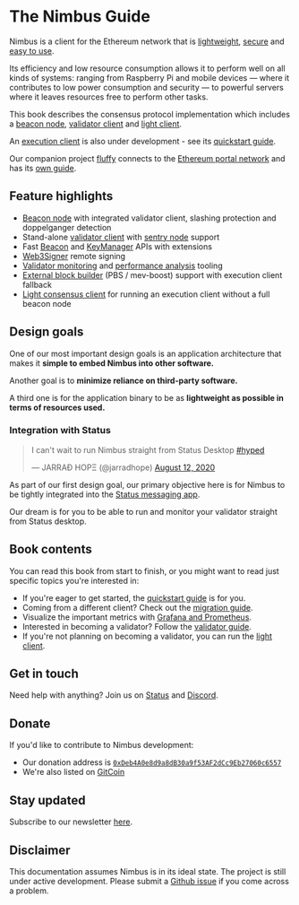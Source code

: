 # The Nimbus Guide

Nimbus is a client for the Ethereum network that is [lightweight](https://our.status.im/ethereum-is-green/), [secure](./audit.md) and [easy to use](./run-a-validator.md).

Its efficiency and low resource consumption allows it to perform well on all kinds of systems: ranging from Raspberry Pi and mobile devices — where it contributes to low power consumption and security — to powerful servers where it leaves resources free to perform other tasks.

This book describes the consensus protocol implementation which includes a [beacon node](./quick-start.md), [validator client](./validator-client.md) and [light client](./el-light-client.md).

An [execution client](https://github.com/status-im/nimbus-eth1) is also under development - see its [quickstart guide](./execution-client.md).

Our companion project [fluffy](https://github.com/status-im/nimbus-eth1/tree/master/fluffy) connects to the [Ethereum portal network](https://ethportal.net/) and has its [own guide](https://fluffy.guide/).

## Feature highlights

* [Beacon node](./quick-start.md) with integrated validator client, slashing protection and doppelganger detection
* Stand-alone [validator client](./validator-client.md) with [sentry node](./validator-client-options.md#sentry-node-setup) support
* Fast [Beacon](./rest-api.md) and [KeyManager](./keymanager-api.md) APIs with extensions
* [Web3Signer](https://docs.web3signer.consensys.net/en/latest/) remote signing
* [Validator monitoring](./validator-monitor.md) and [performance analysis](./attestation-performance.md) tooling
* [External block builder](./external-block-builder.md) (PBS / mev-boost) support with execution client fallback
* [Light consensus client](./el-light-client.md) for running an execution client without a full beacon node


## Design goals

One of our most important design goals is an application architecture that makes it **simple to embed Nimbus into other software.**

Another goal is to **minimize reliance on third-party software.**

A third one is for the application binary to be as **lightweight as possible in terms of resources used.**

### Integration with Status

<blockquote class="twitter-tweet"><p lang="en" dir="ltr">I can&#39;t wait to run Nimbus straight from Status Desktop <a href="https://twitter.com/hashtag/hyped?src=hash&amp;ref_src=twsrc%5Etfw">#hyped</a></p>&mdash; JARRAÐ HOPΞ (@jarradhope) <a href="https://twitter.com/jarradhope/status/1293473249347555334?ref_src=twsrc%5Etfw">August 12, 2020</a></blockquote> <script async src="https://platform.twitter.com/widgets.js" charset="utf-8"></script>

As part of our first design goal, our primary objective here is for Nimbus to be tightly integrated into the [Status messaging app](https://status.im/).

Our dream is for you to be able to run and monitor your validator straight from Status desktop.

## Book contents

You can read this book from start to finish, or you might want to read just specific topics you're interested in:

* If you're eager to get started, the [quickstart guide](./quick-start.md) is for you.
* Coming from a different client? Check out the [migration guide](./migration.md).
* Visualize the important metrics with [Grafana and Prometheus](./metrics-pretty-pictures.md).
* Interested in becoming a validator? Follow the [validator guide](./run-a-validator.md).
* If you're not planning on becoming a validator, you can run the [light client](./el-light-client.md).

## Get in touch

Need help with anything?
Join us on [Status](https://join.status.im/nimbus-general) and [Discord](https://discord.gg/9dWwPnG).

## Donate

If you'd like to contribute to Nimbus development:

* Our donation address is [`0xDeb4A0e8d9a8dB30a9f53AF2dCc9Eb27060c6557`](https://etherscan.io/address/0xDeb4A0e8d9a8dB30a9f53AF2dCc9Eb27060c6557)
* We're also listed on [GitCoin](https://gitcoin.co/grants/137/nimbus-2)

## Stay updated

Subscribe to our newsletter [here](https://subscribe.nimbus.guide/).

## Disclaimer

This documentation assumes Nimbus is in its ideal state.
The project is still under active development.
Please submit a [Github issue](https://github.com/status-im/nimbus-eth2/issues) if you come across a problem.
